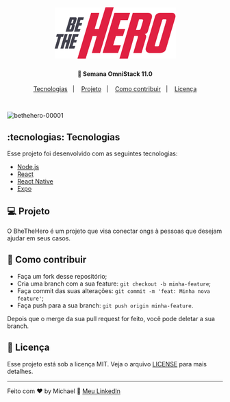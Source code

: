 <h1 align="center">
 <img src="https://github.com/mchdouglas/be-the-hero/blob/master/mobile/src/assets/logo%403x.png" alt="BheTheHero" title="#bhethehero"/>
 </h1>


<h4 align="center">
  🚀 Semana OmniStack 11.0
</h4>


<p align="center">
  <a href="#-tecnologias">Tecnologias</a>&nbsp;&nbsp;&nbsp;|&nbsp;&nbsp;&nbsp;
  <a href="#-projeto">Projeto</a>&nbsp;&nbsp;&nbsp;|&nbsp;&nbsp;&nbsp;
  <a href="#-como-contribuir">Como contribuir</a>&nbsp;&nbsp;&nbsp;|&nbsp;&nbsp;&nbsp;
  <a href="#memo-licença">Licença</a>
</p>

<br>


![bethehero-00001](https://user-images.githubusercontent.com/43655755/77778634-af947900-7027-11ea-9e96-8c998d0b5908.jpg)


## :tecnologias: Tecnologias

Esse projeto foi desenvolvido com as seguintes tecnologias:

- [Node.js](https://nodejs.org/en/)
- [React](https://reactjs.org)
- [React Native](https://facebook.github.io/react-native/)
- [Expo](https://expo.io/)

## 💻 Projeto

O BheTheHero é um projeto que visa conectar ongs à pessoas que desejam ajudar em seus casos.


## 🤔 Como contribuir

- Faça um fork desse repositório;
- Cria uma branch com a sua feature: `git checkout -b minha-feature`;
- Faça commit das suas alterações: `git commit -m 'feat: Minha nova feature'`;
- Faça push para a sua branch: `git push origin minha-feature`.

Depois que o merge da sua pull request for feito, você pode deletar a sua branch.

## :memo: Licença

Esse projeto está sob a licença MIT. Veja o arquivo [LICENSE](LICENSE.md) para mais detalhes.

---

Feito com ♥ by Michael :wave: [Meu LinkedIn](https://www.linkedin.com/in/michael-douglas-b1125619b/)

